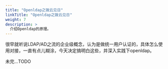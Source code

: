 ```yaml
---
title: "Openldap之拨云见日"
linkTitle: "Openldap之拨云见日"
weight: 7
description: >
  介绍Openldap的原理。 
---
```


很早就听说LDAP/AD之流的企业级概念，认为是做统一用户认证的，具体怎么使用对接，一直有点儿糊涂，今天决定搞明白这些，并深入实践下openldap。


未完...TODO
